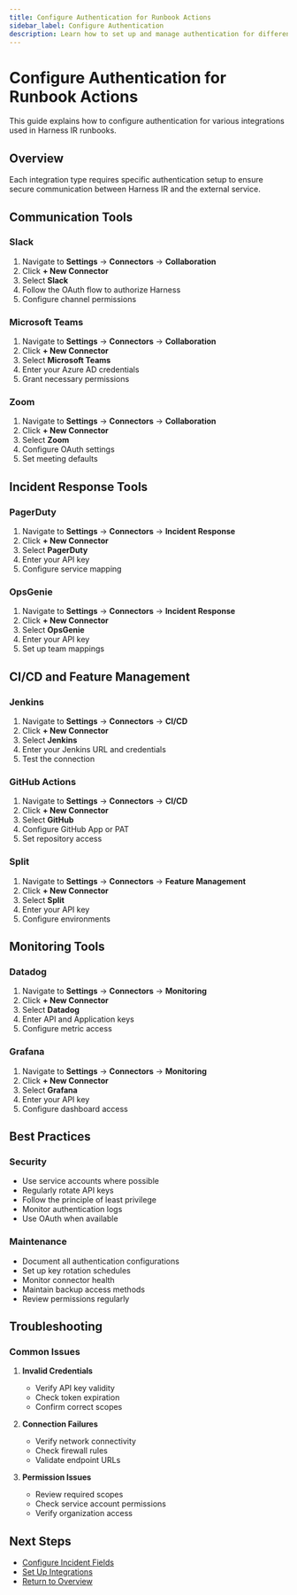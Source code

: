 ```yaml
---
title: Configure Authentication for Runbook Actions
sidebar_label: Configure Authentication
description: Learn how to set up and manage authentication for different runbook actions and integrations in Harness Incident Response.
---
```


# Configure Authentication for Runbook Actions

This guide explains how to configure authentication for various integrations used in Harness IR runbooks.

## Overview

Each integration type requires specific authentication setup to ensure secure communication between Harness IR and the external service.

## Communication Tools

### Slack
1. Navigate to **Settings** → **Connectors** → **Collaboration**
2. Click **+ New Connector**
3. Select **Slack**
4. Follow the OAuth flow to authorize Harness
5. Configure channel permissions

### Microsoft Teams
1. Navigate to **Settings** → **Connectors** → **Collaboration**
2. Click **+ New Connector**
3. Select **Microsoft Teams**
4. Enter your Azure AD credentials
5. Grant necessary permissions

### Zoom
1. Navigate to **Settings** → **Connectors** → **Collaboration**
2. Click **+ New Connector**
3. Select **Zoom**
4. Configure OAuth settings
5. Set meeting defaults

## Incident Response Tools

### PagerDuty
1. Navigate to **Settings** → **Connectors** → **Incident Response**
2. Click **+ New Connector**
3. Select **PagerDuty**
4. Enter your API key
5. Configure service mapping

### OpsGenie
1. Navigate to **Settings** → **Connectors** → **Incident Response**
2. Click **+ New Connector**
3. Select **OpsGenie**
4. Enter your API key
5. Set up team mappings

## CI/CD and Feature Management

### Jenkins
1. Navigate to **Settings** → **Connectors** → **CI/CD**
2. Click **+ New Connector**
3. Select **Jenkins**
4. Enter your Jenkins URL and credentials
5. Test the connection

### GitHub Actions
1. Navigate to **Settings** → **Connectors** → **CI/CD**
2. Click **+ New Connector**
3. Select **GitHub**
4. Configure GitHub App or PAT
5. Set repository access

### Split
1. Navigate to **Settings** → **Connectors** → **Feature Management**
2. Click **+ New Connector**
3. Select **Split**
4. Enter your API key
5. Configure environments

## Monitoring Tools

### Datadog
1. Navigate to **Settings** → **Connectors** → **Monitoring**
2. Click **+ New Connector**
3. Select **Datadog**
4. Enter API and Application keys
5. Configure metric access

### Grafana
1. Navigate to **Settings** → **Connectors** → **Monitoring**
2. Click **+ New Connector**
3. Select **Grafana**
4. Enter your API key
5. Configure dashboard access

## Best Practices

### Security
- Use service accounts where possible
- Regularly rotate API keys
- Follow the principle of least privilege
- Monitor authentication logs
- Use OAuth when available

### Maintenance
- Document all authentication configurations
- Set up key rotation schedules
- Monitor connector health
- Maintain backup access methods
- Review permissions regularly

## Troubleshooting

### Common Issues
1. **Invalid Credentials**
   - Verify API key validity
   - Check token expiration
   - Confirm correct scopes

2. **Connection Failures**
   - Verify network connectivity
   - Check firewall rules
   - Validate endpoint URLs

3. **Permission Issues**
   - Review required scopes
   - Check service account permissions
   - Verify organization access

## Next Steps

- [Configure Incident Fields](./configure-incident-fields.md)
- [Set Up Integrations](./configure-integrations.md)
- [Return to Overview](./runbooks.md)
